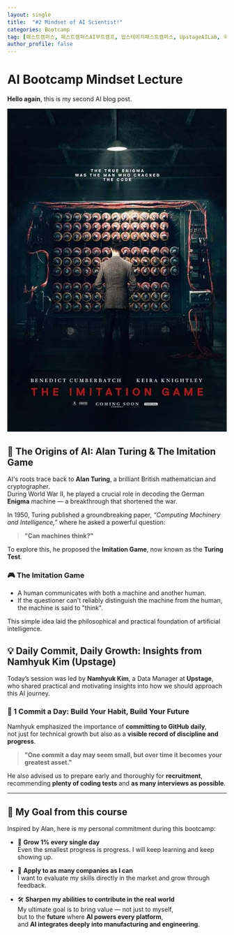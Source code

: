 ```yaml
---
layout: single
title:  "#2 Mindset of AI Scientist!"
categories: Bootcamp
tag: [패스트캠퍼스, 패스트캠퍼스AI부트캠프, 업스테이지패스트캠퍼스, UpstageAILab, 국비지원, 패스트캠퍼스업스테이지에이아이랩, 패스트캠퍼스업스테이지부트캠프]
author_profile: false
---
```


# AI Bootcamp Mindset Lecture

**Hello again**, this is my second AI blog post.

![Imitation Game](/assets/images/imitation_game.jpg)

## 🧠 The Origins of AI: Alan Turing & The Imitation Game

AI's roots trace back to **Alan Turing**, a brilliant British mathematician and cryptographer.  
During World War II, he played a crucial role in decoding the German **Enigma** machine — a breakthrough that shortened the war.

In 1950, Turing published a groundbreaking paper, *“Computing Machinery and Intelligence,”* where he asked a powerful question:

> **"Can machines think?"**

To explore this, he proposed the **Imitation Game**, now known as the **Turing Test**.

### 🎮 The Imitation Game
- A human communicates with both a machine and another human.
- If the questioner can't reliably distinguish the machine from the human,  
  the machine is said to "think".

This simple idea laid the philosophical and practical foundation of artificial intelligence.

## 💡 Daily Commit, Daily Growth: Insights from Namhyuk Kim (Upstage)

Today’s session was led by **Namhyuk Kim**, a Data Manager at **Upstage**,  
who shared practical and motivating insights into how we should approach this AI journey.

### 🔁 1 Commit a Day: Build Your Habit, Build Your Future

Namhyuk emphasized the importance of **committing to GitHub daily**,  
not just for technical growth but also as a **visible record of discipline and progress**.

> **"One commit a day may seem small, but over time it becomes your greatest asset."**

He also advised us to prepare early and thoroughly for **recruitment**,  
recommending **plenty of coding tests** and **as many interviews as possible**.

---

## 🚀 My Goal from this course

Inspired by Alan, here is my personal commitment during this bootcamp:

- 🧩 **Grow 1% every single day**  
  Even the smallest progress is progress. I will keep learning and keep showing up.

- 🧪 **Apply to as many companies as I can**  
  I want to evaluate my skills directly in the market and grow through feedback.

- 🛠️ **Sharpen my abilities to contribute in the real world**  
  My ultimate goal is to bring value — not just to myself,  
  but to the **future** where **AI powers every platform**,  
  and **AI integrates deeply into manufacturing and engineering**.
